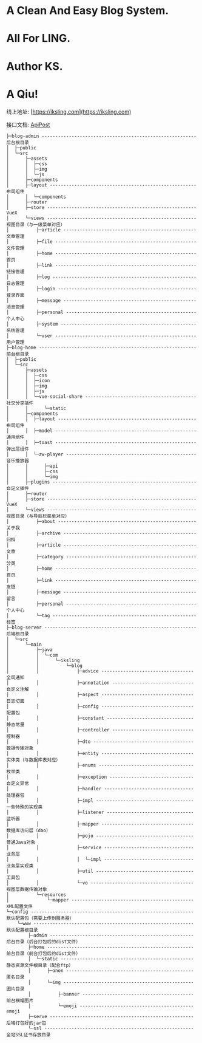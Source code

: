 # A Clean And Easy Blog System.
# All For LING.
# Author KS.
# A Qiu!

线上地址: [https://iksling.com](https://iksling.com)

接口文档: [ApiPost](https://console-docs.apipost.cn/preview/3b54a2a0054c5d59/7c4653636015bea1)

    ├─blog-admin --------------------------------------------------------- 后台根目录
    │  ├─public
    │  └─src
    │      ├─assets
    │      │  ├─css
    │      │  ├─img
    │      │  └─js
    │      ├─components
    │      ├─layout ------------------------------------------------------ 布局组件
    │      │  └─components
    │      ├─router
    │      ├─store ------------------------------------------------------- VueX
    │      └─views ------------------------------------------------------- 视图目录（与一级菜单对应）
    │          ├─article ------------------------------------------------- 文章管理
    │          ├─file ---------------------------------------------------- 文件管理
    │          ├─home ---------------------------------------------------- 首页
    │          ├─link ---------------------------------------------------- 链接管理
    │          ├─log ----------------------------------------------------- 日志管理
    │          ├─login --------------------------------------------------- 登录界面
    │          ├─message ------------------------------------------------- 消息管理
    │          ├─personal ------------------------------------------------ 个人中心
    │          ├─system -------------------------------------------------- 系统管理
    │          └─user ---------------------------------------------------- 用户管理
    ├─blog-home ---------------------------------------------------------- 前台根目录
    │  ├─public
    │  └─src
    │      ├─assets
    │      │  ├─css
    │      │  ├─icon
    │      │  ├─img
    │      │  ├─js
    │      │  └─vue-social-share ----------------------------------------- 社交分享插件
    │      │      └─static
    │      ├─components
    │      │  ├─layout --------------------------------------------------- 布局组件
    │      │  ├─model ---------------------------------------------------- 通用组件
    │      │  ├─toast ---------------------------------------------------- 弹出层组件
    │      │  └─zw-player ------------------------------------------------ 音乐播放器
    │      │      ├─api
    │      │      ├─css
    │      │      └─img
    │      ├─plugins ----------------------------------------------------- 自定义插件
    │      ├─router
    │      ├─store ------------------------------------------------------- VueX
    │      └─views ------------------------------------------------------- 视图目录（与导航栏菜单对应）
    │          ├─about --------------------------------------------------- 关于我
    │          ├─archive ------------------------------------------------- 归档
    │          ├─article ------------------------------------------------- 文章
    │          ├─category ------------------------------------------------ 分类
    │          ├─home ---------------------------------------------------- 首页
    │          ├─link ---------------------------------------------------- 友链
    │          ├─message ------------------------------------------------- 留言
    │          ├─personal ------------------------------------------------ 个人中心
    │          └─tag ----------------------------------------------------- 标签
    ├─blog-server -------------------------------------------------------- 后端根目录
    │  └─src
    │      └─main
    │          ├─java
    │          │  └─com
    │          │      └─iksling
    │          │          └─blog
    │          │              ├─advice ---------------------------------- 全局通知
    │          │              ├─annotation ------------------------------ 自定义注解
    │          │              ├─aspect ---------------------------------- 日志切面
    │          │              ├─config ---------------------------------- 配置包
    │          │              ├─constant -------------------------------- 静态常量
    │          │              ├─controller ------------------------------ 控制器
    │          │              ├─dto ------------------------------------- 数据传输对象
    │          │              ├─entity ---------------------------------- 实体类（与数据库表对应）
    │          │              ├─enums ----------------------------------- 枚举类
    │          │              ├─exception ------------------------------- 自定义异常
    │          │              ├─handler --------------------------------- 处理器包
    │          │              ├─impl ------------------------------------ 一些特殊的实现类
    │          │              ├─listener -------------------------------- 监听器
    │          │              ├─mapper ---------------------------------- 数据库访问层（dao）
    │          │              ├─pojo ------------------------------------ 普通Java对象
    │          │              ├─service --------------------------------- 业务层
    │          │              │  └─impl --------------------------------- 业务层实现类
    │          │              ├─util ------------------------------------ 工具包
    │          │              └─vo -------------------------------------- 视图层数据传输对象
    │          └─resources
    │              └─mapper --------------------------------------------- XML配置文件
    └─config ------------------------------------------------------------ 默认配置包（需要上传到服务器）
        └─www ----------------------------------------------------------- 默认配置根目录
            ├─admin ----------------------------------------------------- 后台目录（后台打包后的dist文件）
            ├─home ------------------------------------------------------ 前台目录（前台打包后的dist文件）
            │  └─static ------------------------------------------------- 静态资源文件根目录（配合ftp）
            │      ├─anon ----------------------------------------------- 匿名目录
            │      └─img ------------------------------------------------ 图片目录
            │          ├─banner ----------------------------------------- 前台横幅图片
            │          └─emoji ------------------------------------------ emoji
            ├─serve ----------------------------------------------------- 后端打包好的jar包
            └─ssl ------------------------------------------------------- 全站SSL证书存放目录